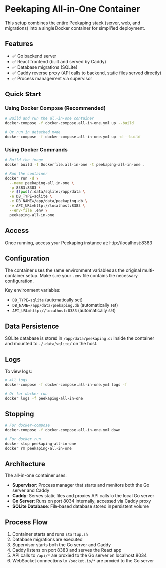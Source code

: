 # Peekaping All-in-One Container

This setup combines the entire Peekaping stack (server, web, and migrations) into a single Docker container for simplified deployment.

## Features

- ✅ Go backend server
- ✅ React frontend (built and served by Caddy)
- ✅ Database migrations (SQLite)
- ✅ Caddy reverse proxy (API calls to backend, static files served directly)
- ✅ Process management via supervisor

## Quick Start

### Using Docker Compose (Recommended)

```bash
# Build and run the all-in-one container
docker-compose -f docker-compose.all-in-one.yml up --build

# Or run in detached mode
docker-compose -f docker-compose.all-in-one.yml up -d --build
```

### Using Docker Commands

```bash
# Build the image
docker build -f Dockerfile.all-in-one -t peekaping-all-in-one .

# Run the container
docker run -d \
  --name peekaping-all-in-one \
  -p 8383:8383 \
  -v $(pwd)/.data/sqlite:/app/data \
  -e DB_TYPE=sqlite \
  -e DB_NAME=/app/data/peekaping.db \
  -e API_URL=http://localhost:8383 \
  --env-file .env \
  peekaping-all-in-one
```

## Access

Once running, access your Peekaping instance at: http://localhost:8383

## Configuration

The container uses the same environment variables as the original multi-container setup. Make sure your `.env` file contains the necessary configuration.

Key environment variables:
- `DB_TYPE=sqlite` (automatically set)
- `DB_NAME=/app/data/peekaping.db` (automatically set)
- `API_URL=http://localhost:8383` (automatically set)

## Data Persistence

SQLite database is stored in `/app/data/peekaping.db` inside the container and mounted to `./.data/sqlite/` on the host.

## Logs

To view logs:
```bash
# All logs
docker-compose -f docker-compose.all-in-one.yml logs -f

# Or for docker run
docker logs -f peekaping-all-in-one
```

## Stopping

```bash
# For docker-compose
docker-compose -f docker-compose.all-in-one.yml down

# For docker run
docker stop peekaping-all-in-one
docker rm peekaping-all-in-one
```

## Architecture

The all-in-one container uses:
- **Supervisor**: Process manager that starts and monitors both the Go server and Caddy
- **Caddy**: Serves static files and proxies API calls to the local Go server
- **Go Server**: Runs on port 8034 internally, accessed via Caddy proxy
- **SQLite Database**: File-based database stored in persistent volume

## Process Flow

1. Container starts and runs `startup.sh`
2. Database migrations are executed
3. Supervisor starts both the Go server and Caddy
4. Caddy listens on port 8383 and serves the React app
5. API calls to `/api/*` are proxied to the Go server on localhost:8034
6. WebSocket connections to `/socket.io/*` are proxied to the Go server
